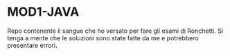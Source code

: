 # MOD1-JAVA
Repo contenente il sangue che ho versato per fare gli esami di Ronchetti.
Si tenga a mente che le soluzioni sono state fatte da me e potrebbero presentare errori.
